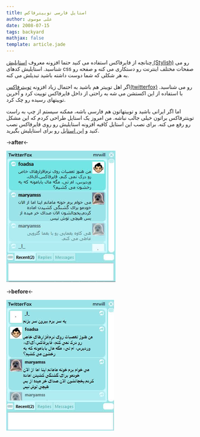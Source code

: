 ```yaml
---
title: استایل فارسی توییترفاکس
author: علی موسوی
date: 2008-07-15
tags: backyard
mathjax: false
template: article.jade
---
```


چنانچه از فایرفاکس استفاده می کنید حتما افزونه معروف [استایلیش (Stylish)](https://addons.mozilla.org/firefox/2108/) رو می شناسید. استایلیش کدهای css صفحات مختلف اینترنت رو دستکاری می کنه و صفحه رو به هر شکلی که شما دوست داشته باشید تبدیلش می کنه.

اگر اهل توییتر هم باشید به احتمال زیاد افزونه [توییترفاکس(twitterfox)](https://addons.mozilla.org/en-US/firefox/addon/5081) رو می شناسید. با استفاده از این اکستشن می شه به راحتی از داخل فایرفاکس توییت کرد و آخرین توییتهای رسیده رو چک کرد.

اما اگر ایرانی باشید و توییتهاتون هم فارسی باشه، ممکنه سیستم از چپ به راست تویتترفاکس براتون خیلی جالب نباشه. من امروز یک استایل طراحی کردم که این مشکل رو رفع می کنه. برای نصب این استایل کافیه افزونه استایلیش رو روی فایرفاکس نصب کنید و [این استایل](http://userstyles.org/styles/8794) رو برای استایلیش بگیرید.

->**after**<-

![After](./after.jpg "بعد از اعمال اسکریپت")

->**before**<-

![Before](./before.jpg "بعد از اعمال اسکریپت")
